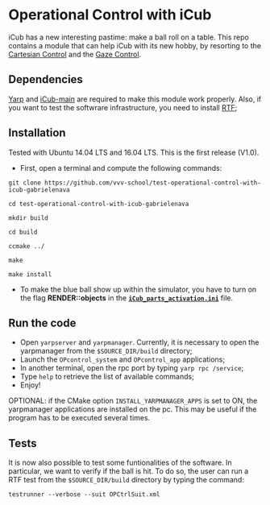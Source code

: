 # Operational Control with iCub

iCub has a new interesting pastime: make a ball roll on a table. This repo contains a module that can help iCub with its new hobby, by resorting to the [Cartesian Control](http://wiki.icub.org/iCub/main/dox/html/icub_cartesian_interface.html) and the [Gaze Control](http://wiki.icub.org/iCub/main/dox/html/icub_gaze_interface.html).

## Dependencies 

[Yarp](https://github.com/robotology/yarp) and [iCub-main](https://github.com/robotology/icub-main) are required to make this module work properly. Also, if you want to test the softwrare infrastructure, you need to install [RTF](https://github.com/robotology/robot-testing);

## Installation

Tested with Ubuntu 14.04 LTS and 16.04 LTS. This is the first release (V1.0).

- First, open a terminal and compute the following commands:

`git clone https://github.com/vvv-school/test-operational-control-with-icub-gabrielenava`
 
`cd test-operational-control-with-icub-gabrielenava`
 
`mkdir build`
 
`cd build`
 
`ccmake ../`
 
`make`
 
`make install`
 
- To make the blue ball show up within the simulator, you have to turn on the flag **RENDER::objects** in the [**`iCub_parts_activation.ini`**](https://github.com/robotology/icub-main/blob/master/app/simConfig/conf/iCub_parts_activation.ini#L28) file.

## Run the code

- Open `yarpserver` and `yarpmanager`. Currently, it is necessary to open the yarpmanager from the `$SOURCE_DIR/build` directory;
- Launch the `OPcontrol_system` and `OPcontrol_app` applications;
- In another terminal, open the rpc port by typing `yarp rpc /service`;
- Type `help` to retrieve the list of available commands;
- Enjoy!

OPTIONAL: if the CMake option `INSTALL_YARPMANAGER_APPS` is set to ON, the yarpmanager applications are installed on the pc. This may be useful if the program has to be executed several times.

## Tests

It is now also possible to test some funtionalities of the software. In particular, we want to verify if the ball is hit. To do so, the user can run a RTF test from the `$SOURCE_DIR/build` directory by typing the command:

`testrunner --verbose --suit OPCtrlSuit.xml` 



